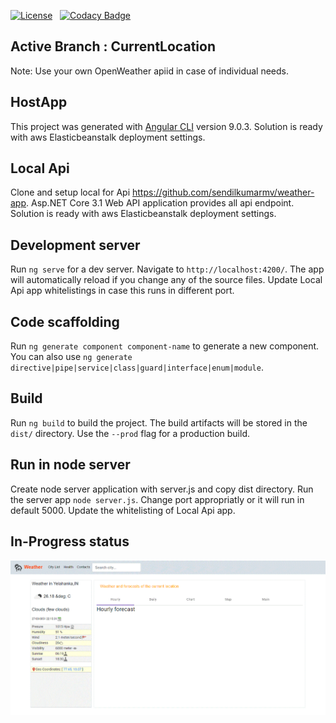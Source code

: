 [![License](https://img.shields.io/badge/License-Apache%202.0-blue.svg)](https://opensource.org/licenses/Apache-2.0) &nbsp; [![Codacy Badge](https://api.codacy.com/project/badge/Grade/33befa8d50fc43c78c31492dc432e268)](https://www.codacy.com/manual/sendilkumarmurugaiah/host-app?utm_source=github.com&amp;utm_medium=referral&amp;utm_content=sendilkumarmv/host-app&amp;utm_campaign=Badge_Grade)

## Active Branch : CurrentLocation
Note: Use your own OpenWeather apiid in case of individual needs.

## HostApp

This project was generated with [Angular CLI](https://github.com/angular/angular-cli) version 9.0.3.  Solution is ready with aws Elasticbeanstalk deployment settings.

## Local Api
Clone and setup local for Api https://github.com/sendilkumarmv/weather-app. Asp.NET Core 3.1 Web API application provides all api endpoint. Solution is ready with aws Elasticbeanstalk deployment settings.

## Development server

Run `ng serve` for a dev server. Navigate to `http://localhost:4200/`. The app will automatically reload if you change any of the source files. Update Local Api app whitelistings in case this runs in different port.

## Code scaffolding

Run `ng generate component component-name` to generate a new component. You can also use `ng generate directive|pipe|service|class|guard|interface|enum|module`.

## Build

Run `ng build` to build the project. The build artifacts will be stored in the `dist/` directory. Use the `--prod` flag for a production build.

## Run in node server

Create node server application with server.js and copy dist directory. Run the server app `node server.js`. Change port appropriatly or it will run in default 5000. Update the whitelisting of Local Api app.

## In-Progress status

<img src="https://github.com/sendilkumarmv/host-app/blob/CurrentLocation/01_dashboard.gif"
     alt="Dashboard"
     style="float: left; margin-right: 10px;" />
